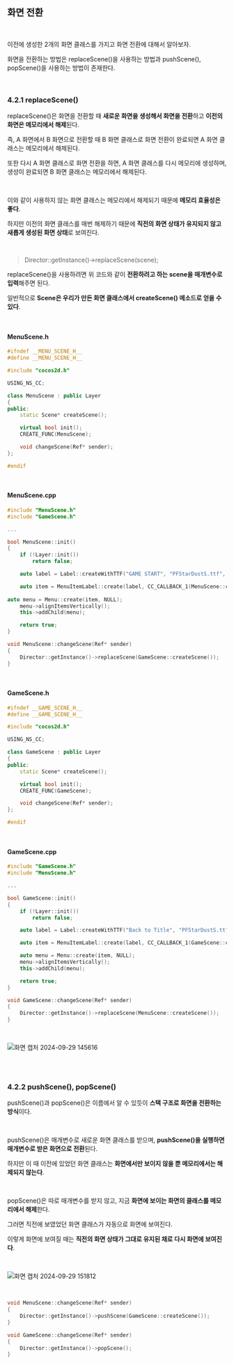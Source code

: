 ## 화면 전환

</br>

이전에 생성한 2개의 화면 클래스를 가지고 화면 전환에 대해서 알아보자.

화면을 전환하는 방법은 replaceScene()을 사용하는 방법과 pushScene(), popScene()을 사용하는 방법이 존재한다.

</br>

### 4.2.1 replaceScene()

replaceScene()은 화면을 전환할 때 **새로운 화면을 생성해서 화면을 전환**하고 **이전의 화면은 메모리에서 해제**된다.

즉, A 화면에서 B 화면으로 전환할 때 B 화면 클래스로 화면 전환이 완료되면 A 화면 클래스는 메모리에서 해제된다.

또한 다시 A 화면 클래스로 화면 전환을 하면, A 화면 클래스를 다시 메모리에 생성하며, 생성이 완료되면 B 화면 클래스는 메모리에서 해제된다.

</br>

이와 같이 사용하지 않는 화면 클래스는 메모리에서 해제되기 때문에 **메모리 효율성은 좋다**.

하지만 이전의 화면 클래스를 매번 해제하기 때문에 **직전의 화면 상태가 유지되지 않고 새롭게 생성된 화면 상태**로 보여진다.

</br>

> Director::getInstance()->replaceScene(scene);

replaceScene()을 사용하려면 위 코드와 같이 **전환하려고 하는 scene을 매개변수로 입력**해주면 된다.

일반적으로 **Scene은 우리가 만든 화면 클래스에서 createScene() 메소드로 얻을 수 있다**.

</br>

#### MenuScene.h

```C++
#ifndef __MENU_SCENE_H__
#define __MENU_SCENE_H__

#include "cocos2d.h"

USING_NS_CC;

class MenuScene : public Layer
{
public:
    static Scene* createScene();

    virtual bool init();
    CREATE_FUNC(MenuScene);

    void changeScene(Ref* sender);
};

#endif
```

</br>

#### MenuScene.cpp

```C++
#include "MenuScene.h"
#include "GameScene.h"

...

bool MenuScene::init()
{
    if (!Layer::init())
        return false;

    auto label = Label::createWithTTF("GAME START", "PFStarDustS.ttf", 34);

    auto item = MenuItemLabel::create(label, CC_CALLBACK_1(MenuScene::changeScene, this));
    
auto menu = Menu::create(item, NULL);
    menu->alignItemsVertically();
    this->addChild(menu);

    return true;
}

void MenuScene::changeScene(Ref* sender)
{
    Director::getInstance()->replaceScene(GameScene::createScene());
}
```
</br>

#### GameScene.h

```C++
#ifndef __GAME_SCENE_H__
#define __GAME_SCENE_H__

#include "cocos2d.h"

USING_NS_CC;

class GameScene : public Layer
{
public:
	static Scene* createScene();

	virtual bool init();
	CREATE_FUNC(GameScene);

	void changeScene(Ref* sender);
};

#endif
```
</br>

#### GameScene.cpp

```C++
#include "GameScene.h"
#include "MenuScene.h"

...

bool GameScene::init()
{
	if (!Layer::init())
		return false;

	auto label = Label::createWithTTF("Back to Title", "PFStarDustS.ttf", 34);

	auto item = MenuItemLabel::create(label, CC_CALLBACK_1(GameScene::changeScene, this));

	auto menu = Menu::create(item, NULL);
	menu->alignItemsVertically();
	this->addChild(menu);

	return true;
}

void GameScene::changeScene(Ref* sender)
{
	Director::getInstance()->replaceScene(MenuScene::createScene());
}
```
</br>

![화면 캡처 2024-09-29 145616](https://github.com/user-attachments/assets/ac20ddfb-4a4f-436d-a282-bbae556cf8a2)

</br>
</br>

### 4.2.2 pushScene(), popScene()

pushScene()과 popScene()은 이름에서 알 수 있듯이 **스택 구조로 화면을 전환하는 방식**이다.

</br>

pushScene()은 매개변수로 새로운 화면 클래스를 받으며, **pushScene()을 실행하면 매개변수로 받은 화면으로 전환**된다.

하지만 이 때 이전에 있었던 화면 클래스는 **화면에서만 보이지 않을 뿐 메모리에서는 해제되지 않는다**.

</br>

popScene()은 따로 매개변수를 받지 않고, 지금 **화면에 보이는 화면의 클래스를 메모리에서 해제**한다.

그러면 직전에 보였었던 화면 클래스가 자동으로 화면에 보여진다.

이렇게 화면에 보여질 때는 **직전의 화면 상태가 그대로 유지된 채로 다시 화면에 보여진다**.

</br>

![화면 캡처 2024-09-29 151812](https://github.com/user-attachments/assets/072a9fd9-184c-4c70-be15-0b850974785e)

</br>

```C++
void MenuScene::changeScene(Ref* sender)
{
    Director::getInstance()->pushScene(GameScene::createScene());
}

void GameScene::changeScene(Ref* sender)
{
    Director::getInstance()->popScene();
}
```
</br>
